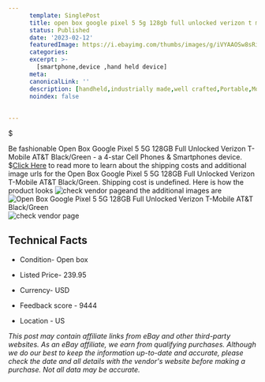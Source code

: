 ```yaml
---
      template: SinglePost
      title: open box google pixel 5 5g 128gb full unlocked verizon t mobile at t black green
      status: Published
      date: '2023-02-12'
      featuredImage: https://i.ebayimg.com/thumbs/images/g/iVYAAOSw8sRiECoB/s-l225.jpg
      categories: 
      excerpt: >-
        [smartphone,device ,hand held device]
      meta:
      canonicalLink: ''
      description: [handheld,industrially made,well crafted,Portable,Mobile,Compact,Convenient,Lightweight,Maneuverable,Man-portable,Miniature,Carriable,Hand-held,Light,Holdable,Transportable,Mobile device,Pocket-sized,On-the-go,Wireless,Cordless,Compact size,Convenient size, smartphone,device ,hand held device]
      noindex: false
      
        
---
```

$

Be fashionable Open Box Google Pixel 5 5G 128GB Full Unlocked Verizon T-Mobile AT&T Black/Green - a 4-star Cell Phones & Smartphones device.
$[Click Here](https://www.ebay.com/itm/255393632725?hash=item3b76a591d5%3Ag%3AiVYAAOSw8sRiECoB&mkevt=1&mkcid=1&mkrid=711-53200-19255-0&campid=%253CePNCampaignId%253E&customid=%253CreferenceId%253E&toolid=10049) to read more to learn about the shipping costs and additional image urls for the Open Box Google Pixel 5 5G 128GB Full Unlocked Verizon T-Mobile AT&T Black/Green. Shipping cost is undefined. Here is how the product looks ![check vendor page](https://i.ebayimg.com/thumbs/images/g/iVYAAOSw8sRiECoB/s-l225.jpg)and the additional images are![Open Box Google Pixel 5 5G 128GB Full Unlocked Verizon T-Mobile AT&T Black/Green](https://i.ebayimg.com/images/g/iVYAAOSw8sRiECoB/s-l1600.jpg)![check vendor page](https://origin-galleryplus.ebayimg.com/ws/web/255393632725_2_0_1/225x225.jpg,https://origin-galleryplus.ebayimg.com/ws/web/255393632725_3_0_1/225x225.jpg,https://origin-galleryplus.ebayimg.com/ws/web/255393632725_4_0_1/225x225.jpg,https://origin-galleryplus.ebayimg.com/ws/web/255393632725_5_0_1/225x225.jpg,https://origin-galleryplus.ebayimg.com/ws/web/255393632725_6_0_1/225x225.jpg,https://origin-galleryplus.ebayimg.com/ws/web/255393632725_7_0_1/225x225.jpg)



 ## Technical Facts 



     
      

 - Condition- Open box 


      

 - Listed Price- 239.95 


      

 - Currency- USD 


      

 - Feedback score - 9444 


      

 - Location - US 


      
      

 *_This post may contain affiliate links from eBay and other third-party websites. As an eBay affiliate, we earn from qualifying purchases. Although we do our best to keep the information up-to-date and accurate, please check the date and all details with the vendor's website before making a purchase. Not all data may be accurate._*






